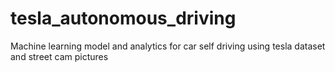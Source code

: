 # tesla_autonomous_driving
Machine learning model and analytics for car self driving using tesla dataset and street cam pictures
